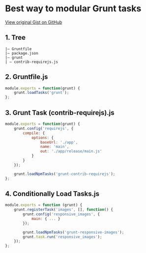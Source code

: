 # Best way to modular Grunt tasks

[View original Gist on GitHub](https://gist.github.com/Integralist/2cf1079f564a430d1313)

## 1. Tree

``` tree
|— Gruntfile
|— package.json
|— grunt
| – contrib-requirejs.js
```

## 2. Gruntfile.js

```javascript
module.exports = function(grunt) {
    grunt.loadTasks('grunt');
};
```

## 3. Grunt Task (contrib-requirejs).js

```javascript
module.exports = function(grunt) {
    grunt.config('requirejs', {
        compile: {
            options: {
                baseUrl: './app',
                name: 'main',
                out: './app/release/main.js'
            }
        }
    });

    grunt.loadNpmTasks('grunt-contrib-requirejs');
};
```

## 4. Conditionally Load Tasks.js

```javascript
module.exports = function (grunt) {
    grunt.registerTask('images', [], function() {
        grunt.config('responsive_images', {
            main: { ... }
        });

        grunt.loadNpmTasks('grunt-responsive-images');
        grunt.task.run('responsive_images');
    });
};
```

